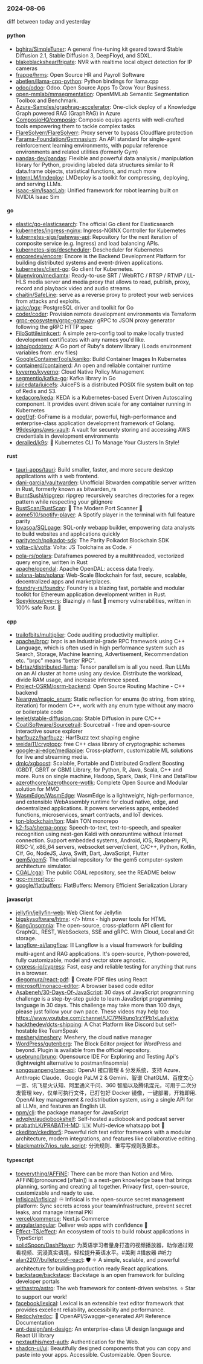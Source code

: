 ### 2024-08-06
diff between today and yesterday

#### python
* [bghira/SimpleTuner](https://github.com/bghira/SimpleTuner): A general fine-tuning kit geared toward Stable Diffusion 2.1, Stable Diffusion 3, DeepFloyd, and SDXL.
* [blakeblackshear/frigate](https://github.com/blakeblackshear/frigate): NVR with realtime local object detection for IP cameras
* [frappe/hrms](https://github.com/frappe/hrms): Open Source HR and Payroll Software
* [abetlen/llama-cpp-python](https://github.com/abetlen/llama-cpp-python): Python bindings for llama.cpp
* [odoo/odoo](https://github.com/odoo/odoo): Odoo. Open Source Apps To Grow Your Business.
* [open-mmlab/mmsegmentation](https://github.com/open-mmlab/mmsegmentation): OpenMMLab Semantic Segmentation Toolbox and Benchmark.
* [Azure-Samples/graphrag-accelerator](https://github.com/Azure-Samples/graphrag-accelerator): One-click deploy of a Knowledge Graph powered RAG (GraphRAG) in Azure
* [ComposioHQ/composio](https://github.com/ComposioHQ/composio): Composio equips agents with well-crafted tools empowering them to tackle complex tasks
* [FlareSolverr/FlareSolverr](https://github.com/FlareSolverr/FlareSolverr): Proxy server to bypass Cloudflare protection
* [Farama-Foundation/Gymnasium](https://github.com/Farama-Foundation/Gymnasium): An API standard for single-agent reinforcement learning environments, with popular reference environments and related utilities (formerly Gym)
* [pandas-dev/pandas](https://github.com/pandas-dev/pandas): Flexible and powerful data analysis / manipulation library for Python, providing labeled data structures similar to R data.frame objects, statistical functions, and much more
* [InternLM/lmdeploy](https://github.com/InternLM/lmdeploy): LMDeploy is a toolkit for compressing, deploying, and serving LLMs.
* [isaac-sim/IsaacLab](https://github.com/isaac-sim/IsaacLab): Unified framework for robot learning built on NVIDIA Isaac Sim

#### go
* [elastic/go-elasticsearch](https://github.com/elastic/go-elasticsearch): The official Go client for Elasticsearch
* [kubernetes/ingress-nginx](https://github.com/kubernetes/ingress-nginx): Ingress-NGINX Controller for Kubernetes
* [kubernetes-sigs/gateway-api](https://github.com/kubernetes-sigs/gateway-api): Repository for the next iteration of composite service (e.g. Ingress) and load balancing APIs.
* [kubernetes-sigs/descheduler](https://github.com/kubernetes-sigs/descheduler): Descheduler for Kubernetes
* [encoredev/encore](https://github.com/encoredev/encore): Encore is the Backend Development Platform for building distributed systems and event-driven applications.
* [kubernetes/client-go](https://github.com/kubernetes/client-go): Go client for Kubernetes.
* [bluenviron/mediamtx](https://github.com/bluenviron/mediamtx): Ready-to-use SRT / WebRTC / RTSP / RTMP / LL-HLS media server and media proxy that allows to read, publish, proxy, record and playback video and audio streams.
* [chaitin/SafeLine](https://github.com/chaitin/SafeLine): serve as a reverse proxy to protect your web services from attacks and exploits.
* [jackc/pgx](https://github.com/jackc/pgx): PostgreSQL driver and toolkit for Go
* [coder/coder](https://github.com/coder/coder): Provision remote development environments via Terraform
* [grpc-ecosystem/grpc-gateway](https://github.com/grpc-ecosystem/grpc-gateway): gRPC to JSON proxy generator following the gRPC HTTP spec
* [FiloSottile/mkcert](https://github.com/FiloSottile/mkcert): A simple zero-config tool to make locally trusted development certificates with any names you'd like.
* [joho/godotenv](https://github.com/joho/godotenv): A Go port of Ruby's dotenv library (Loads environment variables from .env files)
* [GoogleContainerTools/kaniko](https://github.com/GoogleContainerTools/kaniko): Build Container Images In Kubernetes
* [containerd/containerd](https://github.com/containerd/containerd): An open and reliable container runtime
* [kyverno/kyverno](https://github.com/kyverno/kyverno): Cloud Native Policy Management
* [segmentio/kafka-go](https://github.com/segmentio/kafka-go): Kafka library in Go
* [juicedata/juicefs](https://github.com/juicedata/juicefs): JuiceFS is a distributed POSIX file system built on top of Redis and S3.
* [kedacore/keda](https://github.com/kedacore/keda): KEDA is a Kubernetes-based Event Driven Autoscaling component. It provides event driven scale for any container running in Kubernetes
* [gogf/gf](https://github.com/gogf/gf): GoFrame is a modular, powerful, high-performance and enterprise-class application development framework of Golang.
* [99designs/aws-vault](https://github.com/99designs/aws-vault): A vault for securely storing and accessing AWS credentials in development environments
* [derailed/k9s](https://github.com/derailed/k9s): 🐶 Kubernetes CLI To Manage Your Clusters In Style!

#### rust
* [tauri-apps/tauri](https://github.com/tauri-apps/tauri): Build smaller, faster, and more secure desktop applications with a web frontend.
* [dani-garcia/vaultwarden](https://github.com/dani-garcia/vaultwarden): Unofficial Bitwarden compatible server written in Rust, formerly known as bitwarden_rs
* [BurntSushi/ripgrep](https://github.com/BurntSushi/ripgrep): ripgrep recursively searches directories for a regex pattern while respecting your gitignore
* [RustScan/RustScan](https://github.com/RustScan/RustScan): 🤖 The Modern Port Scanner 🤖
* [aome510/spotify-player](https://github.com/aome510/spotify-player): A Spotify player in the terminal with full feature parity
* [lovasoa/SQLpage](https://github.com/lovasoa/SQLpage): SQL-only webapp builder, empowering data analysts to build websites and applications quickly
* [paritytech/polkadot-sdk](https://github.com/paritytech/polkadot-sdk): The Parity Polkadot Blockchain SDK
* [volta-cli/volta](https://github.com/volta-cli/volta): Volta: JS Toolchains as Code. ⚡
* [pola-rs/polars](https://github.com/pola-rs/polars): Dataframes powered by a multithreaded, vectorized query engine, written in Rust
* [apache/opendal](https://github.com/apache/opendal): Apache OpenDAL: access data freely.
* [solana-labs/solana](https://github.com/solana-labs/solana): Web-Scale Blockchain for fast, secure, scalable, decentralized apps and marketplaces.
* [foundry-rs/foundry](https://github.com/foundry-rs/foundry): Foundry is a blazing fast, portable and modular toolkit for Ethereum application development written in Rust.
* [Speykious/cve-rs](https://github.com/Speykious/cve-rs): Blazingly 🔥 fast 🚀 memory vulnerabilities, written in 100% safe Rust. 🦀

#### cpp
* [trailofbits/multiplier](https://github.com/trailofbits/multiplier): Code auditing productivity multiplier.
* [apache/brpc](https://github.com/apache/brpc): brpc is an Industrial-grade RPC framework using C++ Language, which is often used in high performance system such as Search, Storage, Machine learning, Advertisement, Recommendation etc. "brpc" means "better RPC".
* [b4rtaz/distributed-llama](https://github.com/b4rtaz/distributed-llama): Tensor parallelism is all you need. Run LLMs on an AI cluster at home using any device. Distribute the workload, divide RAM usage, and increase inference speed.
* [Project-OSRM/osrm-backend](https://github.com/Project-OSRM/osrm-backend): Open Source Routing Machine - C++ backend
* [Neargye/magic_enum](https://github.com/Neargye/magic_enum): Static reflection for enums (to string, from string, iteration) for modern C++, work with any enum type without any macro or boilerplate code
* [leejet/stable-diffusion.cpp](https://github.com/leejet/stable-diffusion.cpp): Stable Diffusion in pure C/C++
* [CoatiSoftware/Sourcetrail](https://github.com/CoatiSoftware/Sourcetrail): Sourcetrail - free and open-source interactive source explorer
* [harfbuzz/harfbuzz](https://github.com/harfbuzz/harfbuzz): HarfBuzz text shaping engine
* [weidai11/cryptopp](https://github.com/weidai11/cryptopp): free C++ class library of cryptographic schemes
* [google-ai-edge/mediapipe](https://github.com/google-ai-edge/mediapipe): Cross-platform, customizable ML solutions for live and streaming media.
* [dmlc/xgboost](https://github.com/dmlc/xgboost): Scalable, Portable and Distributed Gradient Boosting (GBDT, GBRT or GBM) Library, for Python, R, Java, Scala, C++ and more. Runs on single machine, Hadoop, Spark, Dask, Flink and DataFlow
* [azerothcore/azerothcore-wotlk](https://github.com/azerothcore/azerothcore-wotlk): Complete Open Source and Modular solution for MMO
* [WasmEdge/WasmEdge](https://github.com/WasmEdge/WasmEdge): WasmEdge is a lightweight, high-performance, and extensible WebAssembly runtime for cloud native, edge, and decentralized applications. It powers serverless apps, embedded functions, microservices, smart contracts, and IoT devices.
* [ton-blockchain/ton](https://github.com/ton-blockchain/ton): Main TON monorepo
* [k2-fsa/sherpa-onnx](https://github.com/k2-fsa/sherpa-onnx): Speech-to-text, text-to-speech, and speaker recognition using next-gen Kaldi with onnxruntime without Internet connection. Support embedded systems, Android, iOS, Raspberry Pi, RISC-V, x86_64 servers, websocket server/client, C/C++, Python, Kotlin, C#, Go, NodeJS, Java, Swift, Dart, JavaScript, Flutter
* [gem5/gem5](https://github.com/gem5/gem5): The official repository for the gem5 computer-system architecture simulator.
* [CGAL/cgal](https://github.com/CGAL/cgal): The public CGAL repository, see the README below
* [gcc-mirror/gcc](https://github.com/gcc-mirror/gcc): 
* [google/flatbuffers](https://github.com/google/flatbuffers): FlatBuffers: Memory Efficient Serialization Library

#### javascript
* [jellyfin/jellyfin-web](https://github.com/jellyfin/jellyfin-web): Web Client for Jellyfin
* [bigskysoftware/htmx](https://github.com/bigskysoftware/htmx): </> htmx - high power tools for HTML
* [Kong/insomnia](https://github.com/Kong/insomnia): The open-source, cross-platform API client for GraphQL, REST, WebSockets, SSE and gRPC. With Cloud, Local and Git storage.
* [langflow-ai/langflow](https://github.com/langflow-ai/langflow): ⛓️ Langflow is a visual framework for building multi-agent and RAG applications. It's open-source, Python-powered, fully customizable, model and vector store agnostic.
* [cypress-io/cypress](https://github.com/cypress-io/cypress): Fast, easy and reliable testing for anything that runs in a browser.
* [diegomura/react-pdf](https://github.com/diegomura/react-pdf): 📄 Create PDF files using React
* [microsoft/monaco-editor](https://github.com/microsoft/monaco-editor): A browser based code editor
* [Asabeneh/30-Days-Of-JavaScript](https://github.com/Asabeneh/30-Days-Of-JavaScript): 30 days of JavaScript programming challenge is a step-by-step guide to learn JavaScript programming language in 30 days. This challenge may take more than 100 days, please just follow your own pace. These videos may help too: https://www.youtube.com/channel/UC7PNRuno1rzYPb1xLa4yktw
* [hackthedev/dcts-shipping](https://github.com/hackthedev/dcts-shipping): A Chat Platform like Discord but self-hostable like TeamSpeak
* [meshery/meshery](https://github.com/meshery/meshery): Meshery, the cloud native manager
* [WordPress/gutenberg](https://github.com/WordPress/gutenberg): The Block Editor project for WordPress and beyond. Plugin is available from the official repository.
* [usebruno/bruno](https://github.com/usebruno/bruno): Opensource IDE For Exploring and Testing Api's (lightweight alternative to postman/insomnia)
* [songquanpeng/one-api](https://github.com/songquanpeng/one-api): OpenAI 接口管理 & 分发系统，支持 Azure、Anthropic Claude、Google PaLM 2 & Gemini、智谱 ChatGLM、百度文心一言、讯飞星火认知、阿里通义千问、360 智脑以及腾讯混元，可用于二次分发管理 key，仅单可执行文件，已打包好 Docker 镜像，一键部署，开箱即用. OpenAI key management & redistribution system, using a single API for all LLMs, and features an English UI.
* [npm/cli](https://github.com/npm/cli): the package manager for JavaScript
* [advplyr/audiobookshelf](https://github.com/advplyr/audiobookshelf): Self-hosted audiobook and podcast server
* [prabathLK/PRABATH-MD](https://github.com/prabathLK/PRABATH-MD): 🇱🇰 Multi-device whatsapp bot 🎉
* [ckeditor/ckeditor5](https://github.com/ckeditor/ckeditor5): Powerful rich text editor framework with a modular architecture, modern integrations, and features like collaborative editing.
* [blackmatrix7/ios_rule_script](https://github.com/blackmatrix7/ios_rule_script): 分流规则、重写写规则及脚本。

#### typescript
* [toeverything/AFFiNE](https://github.com/toeverything/AFFiNE): There can be more than Notion and Miro. AFFiNE(pronounced [ə‘fain]) is a next-gen knowledge base that brings planning, sorting and creating all together. Privacy first, open-source, customizable and ready to use.
* [Infisical/infisical](https://github.com/Infisical/infisical): ♾ Infisical is the open-source secret management platform: Sync secrets across your team/infrastructure, prevent secret leaks, and manage internal PKI
* [vercel/commerce](https://github.com/vercel/commerce): Next.js Commerce
* [angular/angular](https://github.com/angular/angular): Deliver web apps with confidence 🚀
* [Effect-TS/effect](https://github.com/Effect-TS/effect): An ecosystem of tools to build robust applications in TypeScript
* [solidSpoon/DashPlayer](https://github.com/solidSpoon/DashPlayer): 为英语学习者量身打造的视频播放器，助你通过观看视频、沉浸真实语境，轻松提升英语水平。#美剧 #播放器 #听力
* [alan2207/bulletproof-react](https://github.com/alan2207/bulletproof-react): 🛡️ ⚛️ A simple, scalable, and powerful architecture for building production ready React applications.
* [backstage/backstage](https://github.com/backstage/backstage): Backstage is an open framework for building developer portals
* [withastro/astro](https://github.com/withastro/astro): The web framework for content-driven websites. ⭐️ Star to support our work!
* [facebook/lexical](https://github.com/facebook/lexical): Lexical is an extensible text editor framework that provides excellent reliability, accessibility and performance.
* [Redocly/redoc](https://github.com/Redocly/redoc): 📘 OpenAPI/Swagger-generated API Reference Documentation
* [ant-design/ant-design](https://github.com/ant-design/ant-design): An enterprise-class UI design language and React UI library
* [nextauthjs/next-auth](https://github.com/nextauthjs/next-auth): Authentication for the Web.
* [shadcn-ui/ui](https://github.com/shadcn-ui/ui): Beautifully designed components that you can copy and paste into your apps. Accessible. Customizable. Open Source.
